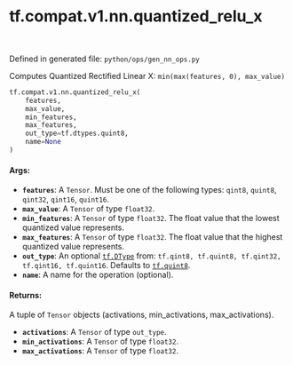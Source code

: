 <div itemscope itemtype="http://developers.google.com/ReferenceObject">
<meta itemprop="name" content="tf.compat.v1.nn.quantized_relu_x" />
<meta itemprop="path" content="Stable" />
</div>

# tf.compat.v1.nn.quantized_relu_x

<!-- Insert buttons -->

<table class="tfo-notebook-buttons tfo-api" align="left">
</table>

Defined in generated file: `python/ops/gen_nn_ops.py`



<!-- Start diff -->
Computes Quantized Rectified Linear X: `min(max(features, 0), max_value)`

``` python
tf.compat.v1.nn.quantized_relu_x(
    features,
    max_value,
    min_features,
    max_features,
    out_type=tf.dtypes.quint8,
    name=None
)
```



<!-- Placeholder for "Used in" -->


#### Args:


* <b>`features`</b>: A `Tensor`. Must be one of the following types: `qint8`, `quint8`, `qint32`, `qint16`, `quint16`.
* <b>`max_value`</b>: A `Tensor` of type `float32`.
* <b>`min_features`</b>: A `Tensor` of type `float32`.
  The float value that the lowest quantized value represents.
* <b>`max_features`</b>: A `Tensor` of type `float32`.
  The float value that the highest quantized value represents.
* <b>`out_type`</b>: An optional <a href="../../../../tf/dtypes/DType.md"><code>tf.DType</code></a> from: `tf.qint8, tf.quint8, tf.qint32, tf.qint16, tf.quint16`. Defaults to <a href="../../../../tf.md#quint8"><code>tf.quint8</code></a>.
* <b>`name`</b>: A name for the operation (optional).


#### Returns:

A tuple of `Tensor` objects (activations, min_activations, max_activations).


* <b>`activations`</b>: A `Tensor` of type `out_type`.
* <b>`min_activations`</b>: A `Tensor` of type `float32`.
* <b>`max_activations`</b>: A `Tensor` of type `float32`.